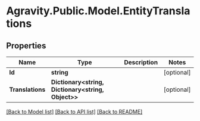 # Agravity.Public.Model.EntityTranslations

## Properties

Name | Type | Description | Notes
------------ | ------------- | ------------- | -------------
**Id** | **string** |  | [optional] 
**Translations** | **Dictionary&lt;string, Dictionary&lt;string, Object&gt;&gt;** |  | [optional] 

[[Back to Model list]](../README.md#documentation-for-models) [[Back to API list]](../README.md#documentation-for-api-endpoints) [[Back to README]](../README.md)

